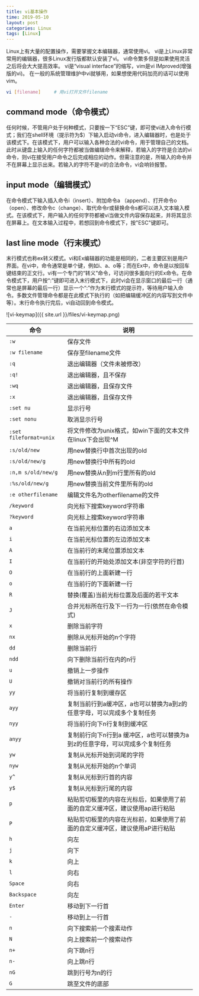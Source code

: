 ```yaml
---
title: vi基本操作
time: 2019-05-10
layout: post
categories: Linux
tags: [Linux]
---
```


Linux上有大量的配置操作，需要掌握文本编辑器，通常使用vi。
vi是上Linux非常常用的编辑器，很多Linux发行版都默认安装了vi。
vi命令繁多但是如果使用灵活之后将会大大提高效率。
vi是“visual interface”的缩写，vim是vi IMproved(增强版的vi)。
在一般的系统管理维护中vi就够用，如果想使用代码加亮的话可以使用vim。

```bash
vi [filename]     # 用vi打开文件filename
```

## command mode（命令模式）

任何时候，不管用户处于何种模式，只要按一下“ESC”键，即可使vi进入命令行模式；我们在shell环境（提示符为$）下输入启动vi命令，进入编辑器时，也是处于该模式下。在该模式下，用户可以输入各种合法的vi命令，用于管理自己的文档。此时从键盘上输入的任何字符都被当做编辑命令来解释，若输入的字符是合法的vi命令，则vi在接受用户命令之后完成相应的动作。但需注意的是，所输入的命令并不在屏幕上显示出来。若输入的字符不是vi的合法命令，vi会响铃报警。

## input mode（编辑模式）

在命令模式下输入插入命令i（insert）、附加命令a （append）、打开命令o（open）、修改命令c（change）、取代命令r或替换命令s都可以进入文本输入模式。在该模式下，用户输入的任何字符都被vi当做文件内容保存起来，并将其显示在屏幕上。在文本输入过程中，若想回到命令模式下，按"ESC"键即可。

## last line mode（行末模式）

末行模式也称ex转义模式。vi和Ex编辑器的功能是相同的，二者主要区别是用户界面。在vi中，命令通常是单个键，例如i、a、o等；而在Ex中，命令是以按回车键结束的正文行。vi有一个专门的“转义”命令，可访问很多面向行的Ex命令。在命令模式下，用户按“:”键即可进入末行模式下，此时vi会在显示窗口的最后一行（通常也是屏幕的最后一行）显示一个“:”作为末行模式的提示符，等待用户输入命令。多数文件管理命令都是在此模式下执行的（如把编辑缓冲区的内容写到文件中等）。末行命令执行完后，vi自动回到命令模式。

![vi-keymap]({{ site.url }}/files/vi-keymap.png)

|          命令          |                                     说明                                     |
| ---------------------- | ---------------------------------------------------------------------------- |
| `:w`                   | 保存文件                                                                     |
| `:w filename`          | 保存至filename文件                                                           |
| `:q`                   | 退出编辑器（文件未被修改）                                                   |
| `:q!`                  | 退出编辑器，且不保存                                                         |
| `:wq`                  | 退出编辑器，且保存文件                                                       |
| `:x`                   | 退出编辑器，且保存文件                                                       |
| `:set nu`              | 显示行号                                                                     |
| `:set nonu`            | 取消显示行号                                                                 |
| `:set fileformat=unix` | 将文件修改为unix格式，如win下面的文本文件在linux下会出现^M                   |
| `:s/old/new`           | 用new替换行中首次出现的old                                                   |
| `:s/old/new/g`         | 用new替换行中所有的old                                                       |
| `:n,m s/old/new/g`     | 用new替换从n到m行里所有的old                                                 |
| `:%s/old/new/g`        | 用new替换当前文件里所有的old                                                 |
| `:e otherfilename`     | 编辑文件名为otherfilename的文件                                              |
| `/keyword`             | 向光标下搜索keyword字符串                                                    |
| `?keyword`             | 向光标上搜索keyword字符串                                                    |
| `a`                    | 在当前光标位置的右边添加文本                                                 |
| `i`                    | 在当前光标位置的左边添加文本                                                 |
| `A`                    | 在当前行的末尾位置添加文本                                                   |
| `I`                    | 在当前行的开始处添加文本(非空字符的行首)                                     |
| `O`                    | 在当前行的上面新建一行                                                       |
| `o`                    | 在当前行的下面新建一行                                                       |
| `R`                    | 替换(覆盖)当前光标位置及后面的若干文本                                       |
| `J`                    | 合并光标所在行及下一行为一行(依然在命令模式)                                 |
| `x`                    | 删除当前字符                                                                 |
| `nx`                   | 删除从光标开始的n个字符                                                      |
| `dd`                   | 删除当前行                                                                   |
| `ndd`                  | 向下删除当前行在内的n行                                                      |
| `u`                    | 撤销上一步操作                                                               |
| `U`                    | 撤销对当前行的所有操作                                                       |
| `yy`                   | 将当前行复制到缓存区                                                         |
| `ayy`                  | 复制当前行到a缓冲区，a也可以替换为a到z的任意字母，可以完成多个复制任务       |
| `nyy`                  | 将当前行向下n行复制到缓冲区                                                  |
| `anyy`                 | 复制前行向下n行到a 缓冲区，a也可以替换为a到z的任意字母，可以完成多个复制任务 |
| `yw`                   | 复制从光标开始到词尾的字符                                                   |
| `nyw`                  | 复制从光标开始的n个单词                                                      |
| `y^`                   | 复制从光标到行首的内容                                                       |
| `y$`                   | 复制从光标到行尾的内容                                                       |
| `p`                    | 粘贴剪切板里的内容在光标后，如果使用了前面的自定义缓冲区，建议使用ap进行粘贴 |
| `P`                    | 粘贴剪切板里的内容在光标前，如果使用了前面的自定义缓冲区，建议使用aP进行粘贴 |
| `h`                    | 向左                                                                         |
| `j`                    | 向下                                                                         |
| `k`                    | 向上                                                                         |
| `l`                    | 向右                                                                         |
| `Space`               | 向右                                                                         |
| `Backspace`            | 向左                                                                         |
| `Enter`                | 移动到下一行首                                                               |
| `-`                    | 移动到上一行首                                                               |
| `n`                    | 向下搜索前一个搜素动作                                                       |
| `N`                    | 向上搜索前一个搜索动作                                                       |
| `n+`                   | 向下跳n行                                                                    |
| `n-`                   | 向上跳n行                                                                    |
| `nG`                   | 跳到行号为n的行                                                              |
| `G`                    | 跳至文件的底部                                                               |
